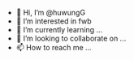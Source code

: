 - 👋 Hi, I’m @huwungG
- 👀 I’m interested in fwb
- 🌱 I’m currently learning ...
- 💞️ I’m looking to collaborate on ...
- 📫 How to reach me ...

<!---
huwungG/huwungG is a ✨ special ✨ repository because its `README.md` (this file) appears on your GitHub profile.
You can click the Preview link to take a look at your changes.
--->
